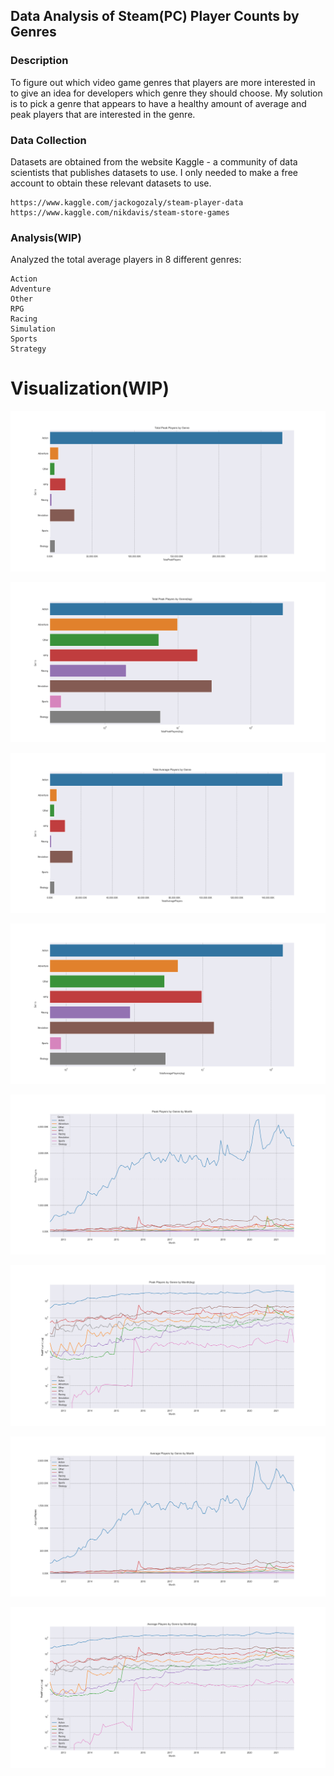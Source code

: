 ## Data Analysis of Steam(PC) Player Counts by Genres 
### Description

To figure out which video game genres that players are more interested in to give an idea for developers which genre they should choose. My solution is to pick a genre that appears to have a healthy amount of average and peak players that are interested in the genre.

### Data Collection 
Datasets are obtained from the website Kaggle - a community of data scientists that publishes datasets to use.
I only needed to make a free account to obtain these relevant datasets to use.
```
https://www.kaggle.com/jackogozaly/steam-player-data 
https://www.kaggle.com/nikdavis/steam-store-games
```
### Analysis(WIP)
Analyzed the total average players in 8 different genres:
```
Action
Adventure
Other
RPG
Racing
Simulation
Sports
Strategy
```

# Visualization(WIP)

![statimage](assets/Figure_1.png)

![statimage](assets/Figure_2.png)

![statimage](assets/Figure_3.png)

![statimage](assets/Figure_4.png)

![statimage](assets/Figure_5.png)

![statimage](assets/Figure_6.png)

![statimage](assets/Figure_7.png)

![statimage](assets/Figure_8.png)


